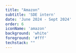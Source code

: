 ```yaml
---
title: "Amazon"
subtitle: 'SDE intern'
date: 'June 2024 - Sept 2024'
order: 6
iconName: 'amazon'
background: 'white'
foreground: '#fff'
techstack: ""
---
```

